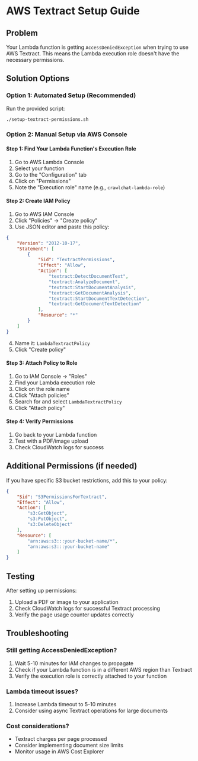 # AWS Textract Setup Guide

## Problem
Your Lambda function is getting `AccessDeniedException` when trying to use AWS Textract. This means the Lambda execution role doesn't have the necessary permissions.

## Solution Options

### Option 1: Automated Setup (Recommended)
Run the provided script:
```bash
./setup-textract-permissions.sh
```

### Option 2: Manual Setup via AWS Console

#### Step 1: Find Your Lambda Function's Execution Role
1. Go to AWS Lambda Console
2. Select your function
3. Go to the "Configuration" tab
4. Click on "Permissions"
5. Note the "Execution role" name (e.g., `crawlchat-lambda-role`)

#### Step 2: Create IAM Policy
1. Go to AWS IAM Console
2. Click "Policies" → "Create policy"
3. Use JSON editor and paste this policy:

```json
{
    "Version": "2012-10-17",
    "Statement": [
        {
            "Sid": "TextractPermissions",
            "Effect": "Allow",
            "Action": [
                "textract:DetectDocumentText",
                "textract:AnalyzeDocument",
                "textract:StartDocumentAnalysis",
                "textract:GetDocumentAnalysis",
                "textract:StartDocumentTextDetection",
                "textract:GetDocumentTextDetection"
            ],
            "Resource": "*"
        }
    ]
}
```

4. Name it: `LambdaTextractPolicy`
5. Click "Create policy"

#### Step 3: Attach Policy to Role
1. Go to IAM Console → "Roles"
2. Find your Lambda execution role
3. Click on the role name
4. Click "Attach policies"
5. Search for and select `LambdaTextractPolicy`
6. Click "Attach policy"

#### Step 4: Verify Permissions
1. Go back to your Lambda function
2. Test with a PDF/image upload
3. Check CloudWatch logs for success

## Additional Permissions (if needed)

If you have specific S3 bucket restrictions, add this to your policy:

```json
{
    "Sid": "S3PermissionsForTextract",
    "Effect": "Allow",
    "Action": [
        "s3:GetObject",
        "s3:PutObject",
        "s3:DeleteObject"
    ],
    "Resource": [
        "arn:aws:s3:::your-bucket-name/*",
        "arn:aws:s3:::your-bucket-name"
    ]
}
```

## Testing

After setting up permissions:
1. Upload a PDF or image to your application
2. Check CloudWatch logs for successful Textract processing
3. Verify the page usage counter updates correctly

## Troubleshooting

### Still getting AccessDeniedException?
1. Wait 5-10 minutes for IAM changes to propagate
2. Check if your Lambda function is in a different AWS region than Textract
3. Verify the execution role is correctly attached to your function

### Lambda timeout issues?
1. Increase Lambda timeout to 5-10 minutes
2. Consider using async Textract operations for large documents

### Cost considerations?
- Textract charges per page processed
- Consider implementing document size limits
- Monitor usage in AWS Cost Explorer 